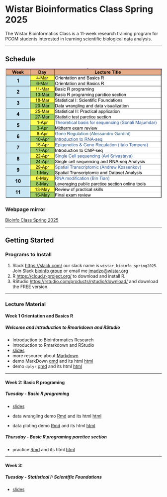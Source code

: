 # Wistar Bioinformatics Class Spring 2025

The Wistar Bioinformatics Class  is a 11-week research training program for PCOM students interested in learning scientific biological data analysis.

---

## Schedule

![calendar](BioInfo_schedule.png)

### Webpage mirror
[Bioinfo Class Spring 2025](https://wistar-bioinfo.github.io/BioinfoClass_Spring_2025)

---

## Getting Started

### Programs to Install

1. Slack <https://slack.com/> our slack name is `wistar_bioinfo_spring2025`.  
   Join Slack [bioinfo group](https://join.slack.com/t/bioinfospring2025/shared_invite/zt-31aqz3j8g-Ha7eNObbwzGDP1U9Wr7wRg) or email me jmadzo@wistar.org
2. R  <https://cloud.r-project.org/> to download and install R.
3. RStudio <https://rstudio.com/products/rstudio/download/> and download the FREE version.

---

###  Lecture Material

#### **Week 1** Orientation and Basics R

##### Welcome and Introduction to Rmarkdown and RStudio

- Introduction to Bioinformatics Research
- Introduction to Rmarkdown and RStudio
- [slides](slides/Bioinfo_class_week1_03_04_2025.pdf)
- more resource about [Markdown](https://www.markdownguide.org/cheat-sheet/)
- demo MarkDown [qmd](Rstudio_quarto/2025_03_04_rmarkdown.qmd) and its html [html](Rstudio_quarto/2025_03_04_rmarkdown.html)
- demo `dplyr` [qmd](Rstudio_quarto/2025_03_04_dplyr_demo.qmd) and its html [html](Rstudio_quarto/2025_03_04_dplyr_demo.html)

---

#### **Week 2:** Basic R programing 

##### Tuesday - Basic R programing

 - [slides](slides/Bioinfo_class_week2_03_11_2025.pdf)

 - data wrangling demo [Rmd](Rstudio_quarto/2025-03-11_readr_tidyr_demo.Rmd) and its html [html](Rstudio_quarto/2025-03-11_readr_tidyr_demo.html)
 - data ploting demo [Rmd](Rstudio_quarto/2025-03-11_ggplot2_demo.Rmd) and its html [html](Rstudio_quarto/2025-03-11_ggplot2_demo.html)


##### Thursday -  Basic R programing parctice section

- practice [Rmd](Rstudio_quarto/2025-03-11_ggplot2_practice.Rmd) and its html [html](Rstudio_quarto/2025-03-11_ggplot2_practice.html)

---

#### **Week 3:** 

##### Tuesday - Statistical I: Scientific Foundations 

- [slides](slides/)

<!---

##### Thursday -  Data wrangling and data visualization

- [slides]()
- demo [Rmd]() and its html [html]()

---

#### **Week 4:** 

##### Tuesday - Statistical II: Practical application

- [slides]()

##### Thursday -  Statistic test parctice section 

- [slides]()
- demo [Rmd]() and its html [html]()

---

#### **Week 5:** Statistics Review and Tidying R Statistical Tests with `broom`

##### Tuesday - Theoretical basis for sequencing (Sonali Majumdar)

- [slides]()

##### Thursday -  Midterm exam review  

- [test]()

---

#### **Week 6:** Clustering Data

##### Tuesday - Statistical II: Gene Regulation (Alessandro Gardini)

- [slides]()

##### Thursday -  Introduction to RNA-seq 

- [slides]()
- demo [Rmd]() and its html [html]()

---

#### **Week 7:** Statistics 2: Linear Models

##### Tuesday - Epigenetics & Gene Regulation (Italo Tempera)

- [slides]()

##### Thursday -  Introduction to ChIP-seq

- [slides]()
- demo [Rmd]() and its html [html]()


---

#### **Week 8:** Exploratory Data Analysis

##### Tuesday - Single Cell sequencing (Avi Srivastava)

- [slides]()

##### Thursday -  RNA-seq Analysis and Single cell sequencing 

- [slides]()
- demo [Rmd]() and its html [html]()

---

#### **Week 9:** Introduction to RNA-seq

##### Tuesday - Spatial Transcriptomic (Andrew Kossenkov)

- [slides]()

##### Thursday - RNA-seq Analysis and Spatial Transcriptomic

- [slides]()
- demo [Rmd]() and its html [html]()

---

#### **Week 10:** Clustering RNA-seq and Differential Expression Testing

##### Tuesday - RNA modification (Bin Tian)

- [slides]()

##### Thursday -  Leveraging public parctice section online tools

- [slides]()
- demo [Rmd]() and its html [html]()

---

#### **Week 11:** Review of practical skills and Final exam review 

##### Tuesday - Review of practical skills

- [slides]()

##### Thursday -  Final exam review 

- [test]()
---> 